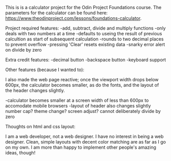 This is is a calculator project for the Odin Project Foundations course. The parameters for the calculator can be found here: https://www.theodinproject.com/lessons/foundations-calculator.

Project required features:
-add, subtract, divide and multiply functions
-only deals with two numbers at a time
-defaults to useing the result of previous calcultion as start of subsequent calculation
-rounds to two decimal places to prevent overflow
-pressing 'Clear' resets existing data
-snarky error alert on divide by zero

Extra credit features:
-decimal button
-backspace button
-keyboard support

Other features (because I wanted to):

I also made the web page reactive; once the viewport width drops below 600px, the calculator becomes smaller, as do the fonts, and the layout of the header changes slightly.

-calculator becomes smaller at a screen width of less than 600px to accomodate mobile browsers
-layout of header also changes slightly 
number cap?
theme change?
screen adjust?
cannot deliberately divide by zero

Thoughts on html and css layout:

I am a web developer, not a web designer. I have no interest in being a web designer. Clean, simple layouts with decent color matching are as far as I go on my own. I am more than happy to implement other people's amazing ideas, though!